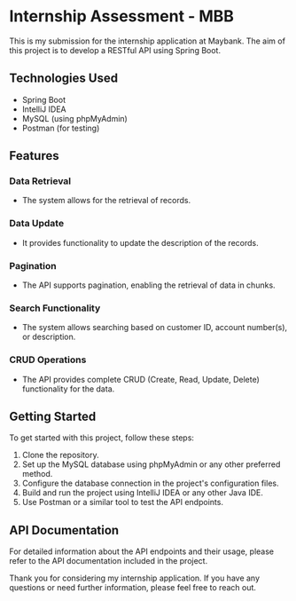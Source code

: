 # Internship Assessment - MBB

This is my submission for the internship application at Maybank. The aim of this project is to develop a RESTful API using Spring Boot.

## Technologies Used
- Spring Boot
- IntelliJ IDEA
- MySQL (using phpMyAdmin)
- Postman (for testing)

## Features

### Data Retrieval
- The system allows for the retrieval of records.

### Data Update
- It provides functionality to update the description of the records.

### Pagination
- The API supports pagination, enabling the retrieval of data in chunks.

### Search Functionality
- The system allows searching based on customer ID, account number(s), or description.

### CRUD Operations
- The API provides complete CRUD (Create, Read, Update, Delete) functionality for the data.

## Getting Started
To get started with this project, follow these steps:

1. Clone the repository.
2. Set up the MySQL database using phpMyAdmin or any other preferred method.
3. Configure the database connection in the project's configuration files.
4. Build and run the project using IntelliJ IDEA or any other Java IDE.
5. Use Postman or a similar tool to test the API endpoints.

## API Documentation
For detailed information about the API endpoints and their usage, please refer to the API documentation included in the project.

Thank you for considering my internship application. If you have any questions or need further information, please feel free to reach out.

